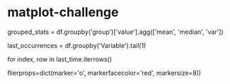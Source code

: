 # matplot-challenge

grouped_stats = df.groupby('group')['value'].agg(['mean', 'median', 'var'])


last_occurrences = df.groupby('Variable').tail(1)

for index, row in last_time.iterrows()

flierprops=dict(marker='o', markerfacecolor='red', markersize=8))

